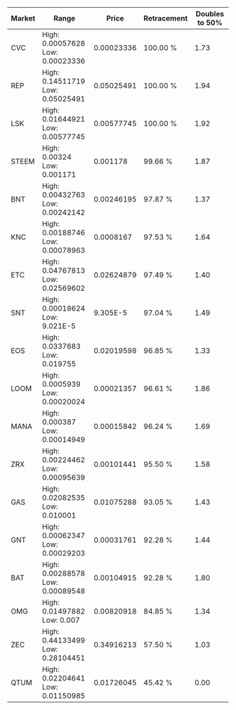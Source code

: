 | Market | Range | Price| Retracement | Doubles to 50% |
| --- | --- | --- | --- | --- |
| CVC | High: 0.00057628<br />Low: 0.00023336 | 0.00023336 | 100.00 % | 1.73 |
| REP | High: 0.14511719<br />Low: 0.05025491 | 0.05025491 | 100.00 % | 1.94 |
| LSK | High: 0.01644921<br />Low: 0.00577745 | 0.00577745 | 100.00 % | 1.92 |
| STEEM | High: 0.00324<br />Low: 0.001171 | 0.001178 | 99.66 % | 1.87 |
| BNT | High: 0.00432763<br />Low: 0.00242142 | 0.00246195 | 97.87 % | 1.37 |
| KNC | High: 0.00188746<br />Low: 0.00078963 | 0.0008167 | 97.53 % | 1.64 |
| ETC | High: 0.04767813<br />Low: 0.02569602 | 0.02624879 | 97.49 % | 1.40 |
| SNT | High: 0.00018624<br />Low: 9.021E-5 | 9.305E-5 | 97.04 % | 1.49 |
| EOS | High: 0.0337683<br />Low: 0.019755 | 0.02019598 | 96.85 % | 1.33 |
| LOOM | High: 0.0005939<br />Low: 0.00020024 | 0.00021357 | 96.61 % | 1.86 |
| MANA | High: 0.000387<br />Low: 0.00014949 | 0.00015842 | 96.24 % | 1.69 |
| ZRX | High: 0.00224462<br />Low: 0.00095639 | 0.00101441 | 95.50 % | 1.58 |
| GAS | High: 0.02082535<br />Low: 0.010001 | 0.01075288 | 93.05 % | 1.43 |
| GNT | High: 0.00062347<br />Low: 0.00029203 | 0.00031761 | 92.28 % | 1.44 |
| BAT | High: 0.00288578<br />Low: 0.00089548 | 0.00104915 | 92.28 % | 1.80 |
| OMG | High: 0.01497882<br />Low: 0.007 | 0.00820918 | 84.85 % | 1.34 |
| ZEC | High: 0.44133499<br />Low: 0.28104451 | 0.34916213 | 57.50 % | 1.03 |
| QTUM | High: 0.02204641<br />Low: 0.01150985 | 0.01726045 | 45.42 % | 0.00 |

